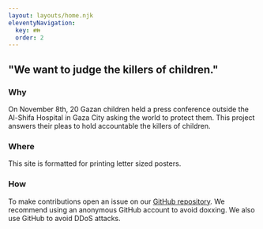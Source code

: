 ```yaml
---
layout: layouts/home.njk
eleventyNavigation:
  key: 👪
  order: 2
---
```

## "We want to judge the killers of children."

### Why

On November 8th, 20 Gazan children held a press conference outside the Al-Shifa Hospital in Gaza City asking the world to protect them. This project answers their pleas to hold accountable the killers of children.

### Where

This site is formatted for printing letter sized posters. 

### How

To make contributions open an issue on our [GitHub repository](https://github.com/warcrimesinpalestine/warcrimesinpalestine.github.io). We recommend using an anonymous GitHub account to avoid doxxing. We also use GitHub to avoid DDoS attacks.